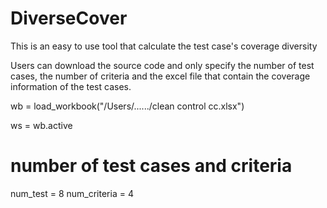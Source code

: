 # DiverseCover
This is an easy to use tool that calculate the test case's coverage diversity

Users can download the source code and only specify the number of test cases, the number of criteria and the excel file that contain the coverage information of the test cases.

wb = load_workbook("/Users/....../clean control cc.xlsx")

ws = wb.active

# number of test cases and criteria 
num_test = 8
num_criteria = 4
